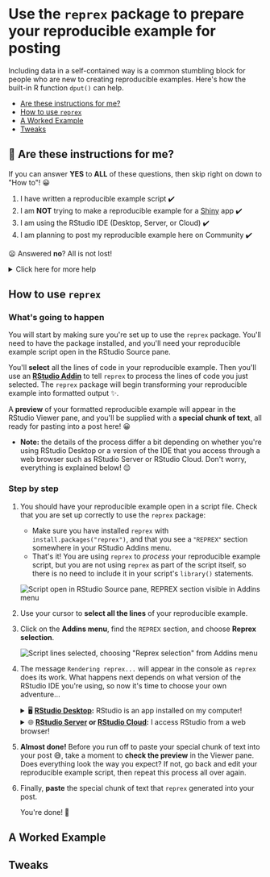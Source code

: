 [tips-code]: https://github.com/jcblum/community-faqs/blob/master/code-formatting_6246.md
[reprex]: reprex.md
[newbie]: reprex_newbie.md
[package]: reprex_package.md
[install]: reprex_install-packages.md
[shiny-cloud]: reprex_shiny_cloud.md
[data]: reprexdata_advanced.md
[dput]: reprexdata_dput.md
[datapasta]: reprexdata_datapasta.md
[readr]: reprexdata_readr.md
[remote]: reprexdata_remote.md

# Use the `reprex` package to prepare your reproducible example for posting

Including data in a self-contained way is a common stumbling block for people who are new to creating reproducible examples. Here's how the built-in R function `dput()` can help.

- [Are these instructions for me?](#heading--rightchoice)   
- [How to use `reprex`](#heading--howto)
- [A Worked Example](#heading--example)
- [Tweaks](#heading--tweaks)

<h2 id="heading--rightchoice">🛑 Are these instructions for me?</h2>

If you can answer **YES** to **ALL** of these questions, then skip right on down to "How to"! :grinning:

1. I have written a reproducible example script :heavy_check_mark:
2. I am **NOT** trying to make a reproducible example for a [Shiny](https://shiny.rstudio.com) app :heavy_check_mark:
3. I am using the RStudio IDE (Desktop, Server, or Cloud) :heavy_check_mark:
4. I am planning to post my reproducible example here on Community :heavy_check_mark:

:frowning: Answered **no**? All is not lost!

<details>
<summary>Click here for more help</summary>

1. :sweat_smile: I haven't written my reproducible example yet!
   - Unfortunately, `reprex` can't write your reproducible example for you (that would _really_ be magic! :woman_mage:). If you're looking for guidance on what goes into a good reproducible example, start here: [Beginner's guide to reproducible examples][newbie]

2. :sparkles: I'm making a [Shiny](https://shiny.rstudio.com) reproducible example!
   - The `reprex` package functions don't work on Shiny apps. For guidance on how to prepare a Shiny reproducible example, start here: [SHINY GUIDANCE]().

3. :thinking: I'm not using the RStudio IDE.
   - These instructions show you how to use an [RStudio Addin](https://rstudio.github.io/rstudioaddins/) to process a reproducible example using the `reprex` package. But that's certainly not the only way to use `reprex`! If you're working in another code editor, try the [clipboard-based instructions from the `reprex` package documentation](https://reprex.tidyverse.org/index.html#usage).

4. :nerd_face: I'm planning to post my reproducible example somewhere else.
   - If you're posting in a [GitHub](https://github.com) issue or on [StackOverflow](https://stackoverflow.com), then you're in luck! :grinning: The instructions here will work just fine for you, because all these sites use the same [CommonMark](https://commonmark.org/) formatting conventions.
   - If you want some other type of output, take a look at the `reprex` package's different ["venue" options](https://reprex.tidyverse.org/reference/reprex.html#arguments). You can then adapt these instructions by choosing the "Render reprex…" RStudio Addin (instead of the "Render selection" Addin), which lets you change the venue before rendering begins.

</details>

<h2 id='heading--howto'>How to use <code>reprex</code></h2>

### What's going to happen

You will start by making sure you're set up to use the `reprex` package. You'll need to have the package installed, and you'll need your reproducible example script open in the RStudio Source pane. 

You'll **select** all the lines of code in your reproducible example. Then you'll use an **[RStudio Addin](http://rstudio.github.io/rstudioaddins/)** to tell `reprex` to process the lines of code you just selected. The `reprex` package will begin transforming your reproducible example into formatted output :sparkles:.

A **preview** of your formatted reproducible example will appear in the RStudio Viewer pane, and you'll be supplied with a **special chunk of text**, all ready for pasting into a post here! :grinning:

- **Note:** the details of the process differ a bit depending on whether you're using RStudio Desktop or a version of the IDE that you access through a web browser such as RStudio Server or RStudio Cloud. Don't worry, everything is explained below! :relieved:

### Step by step

1. You should have your reproducible example open in a script file. Check that you are set up correctly to use the `reprex` package:
	- Make sure you have installed  `reprex` with `install.packages("reprex")`, and that you see a <span style="font-size:smaller">"REPREX"</span> section somewhere in your RStudio Addins menu.
	- That's it! You are using `reprex` to _process_ your reproducible example script, but you are not using `reprex` as part of the script itself, so there is no need to include it in your script's `library()` statements.

   ![Script open in RStudio Source pane, REPREX section visible in Addins menu]()

2. Use your cursor to **select all the lines** of your reproducible example.

3. Click on the **Addins menu**, find the <small>REPREX</small> section, and choose **Reprex selection**.

   ![Script lines selected, choosing "Reprex selection" from Addins menu]()

4. The message `Rendering reprex...` will appear in the console as `reprex` does its work. What happens next depends on what version of the RStudio IDE you're using, so now it's time to choose your own adventure…

   <details>
   <summary>🖥 <strong><a href = "https://rstudio.com/products/rstudio/ #rstudio-desktop">RStudio Desktop</a>:</strong> RStudio is an app  installed on my computer!</summary>
 
    - A lovely **preview** of the formatted output `reprex` has prepared  will appear in the Viewer pane :nail_care:. (This is just for looking  at! Don't try to copy and paste the preview)
    - A second message will appear in the console: `Rendered reprex is on  the clipboard.` :astonished:
         
       This means that an invisible, **special chunk of text** that  `reprex` produced *has already been copied* to your computer's clipboard behind the scenes  :woman_mage:. If you put your cursor just about anywhere (in any app!) and choose **Paste**, the special chunk of text will be inserted right there :sparkles:. 
       
       If you paste the special chunk of text into a post on this site, then it will produce formatted code that looks just like the preview :grinning:! 
   </details>

   <details>
   <summary>🌐 <strong><a href="https://rstudio.com/products/rstudio/#rstudio-server">RStudio Server</a> or <a href="https://rstudio.cloud/">RStudio Cloud</a>:</strong> I access RStudio from a web browser!</summary>

    - A lovely **preview** of the formatted output `reprex` has prepared  will appear in the Viewer pane :nail_care:. (This is just for looking  at! Don't try to copy and paste the preview)
    - A new message will appear in the console that looks something like:
      
       ```
       Unable to put result on the clipboard. How to get it:
         * Capture what `reprex()` returns.
         * Consult the output file. Control via `outfile` argument.
       Path to `outfile`:
         * /tmp/RtmpAPrrX7/reprexf7309e7776/reprex_reprex.md
       Open the output file for manual copy?
       1: yes
       2: no

       Selection:
       ```
      
      Huh!? :dizzy_face: What's happening is that `reprex` would like to magically copy a **special chunk of text** that it has produced onto your computer's clipboard. But since RStudio is running on a remote server and not on your computer, `reprex` doesn't have any way of accessing your computer's clipboard :worried:. But `reprex` is pretty smart, so (among other things) it's offering to open a window and let you do the copying yourself :relieved:.

    - **Type** `1` next to `Selection:` and press <kbd>Return</kbd> (or <kbd>Enter</kbd>).
      
      A window will appear, containing something that looks like your reproducible example, but with some extra stuff at the top and bottom (and probably some extra lines in the middle). This is the **special chunk of text** that `reprex` produced!
    
    - **Select** **ALL** of the text in the window and **copy** it. Make sure you don't miss the very top or very bottom lines!
    - Click the <kbd><strong>Cancel</strong></kbd> button at the bottom of the window (this might seem odd, but clicking <kbd>Save</kbd> doesn't really do anything here).
       
       If you now paste the special chunk of text you just copied into a post on this site, it will produce formatted code that looks just like the preview :grinning:!
   </details>

5. **Almost done!** Before you run off to paste your special chunk of text into your post :sweat_smile:, take a moment to **check the preview** in the Viewer pane. Does everything look the way you expect? If not, go back and edit your reproducible example script, then repeat this process all over again.

6. Finally, **paste** the special chunk of text that `reprex` generated into your post.

   You're done! :tada:

<h2 id='heading--example'>A Worked Example</h2>

<h2 id='heading--tweaks'>Tweaks</h2>